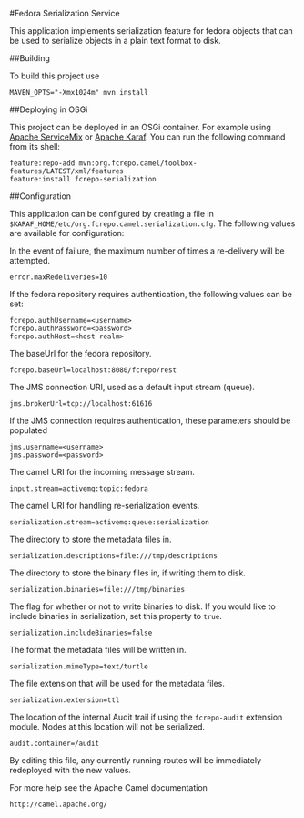 #Fedora Serialization Service

This application implements serialization feature for fedora objects that 
can be used to serialize objects in a plain text format to disk. 


##Building 

To build this project use

    MAVEN_OPTS="-Xmx1024m" mvn install

##Deploying in OSGi

This project can be deployed in an OSGi container. For example using 
[Apache ServiceMix](http://servicemix.apache.org/) or
[Apache Karaf](http://karaf.apache.org). You can run the following 
command from its shell:

    feature:repo-add mvn:org.fcrepo.camel/toolbox-features/LATEST/xml/features
    feature:install fcrepo-serialization

##Configuration

This application can be configured by creating a file in 
`$KARAF_HOME/etc/org.fcrepo.camel.serialization.cfg`. The following
values are available for configuration:

In the event of failure, the maximum number of times a re-delivery will be attempted.
    
    error.maxRedeliveries=10

If the fedora repository requires authentication, the following values 
can be set: 

    fcrepo.authUsername=<username>
    fcrepo.authPassword=<password>
    fcrepo.authHost=<host realm>

The baseUrl for the fedora repository.
    
    fcrepo.baseUrl=localhost:8080/fcrepo/rest

The JMS connection URI, used as a default input stream (queue). 

    jms.brokerUrl=tcp://localhost:61616

If the JMS connection requires authentication, these parameters should be populated

    jms.username=<username>
    jms.password=<password>

The camel URI for the incoming message stream. 

    input.stream=activemq:topic:fedora

The camel URI for handling re-serialization events.

    serialization.stream=activemq:queue:serialization

The directory to store the metadata files in.
    
    serialization.descriptions=file:///tmp/descriptions 

The directory to store the binary files in, if writing them to disk.

    serialization.binaries=file:///tmp/binaries

The flag for whether or not to write binaries to disk. If you would 
like to include binaries in serialization, set this property to `true`.

    serialization.includeBinaries=false

The format the metadata files will be written in. 

    serialization.mimeType=text/turtle

The file extension that will be used for the metadata files.

    serialization.extension=ttl

The location of the internal Audit trail if using the `fcrepo-audit` extension module.
Nodes at this location will not be serialized.

    audit.container=/audit

By editing this file, any currently running routes will be immediately redeployed 
with the new values. 

For more help see the Apache Camel documentation

    http://camel.apache.org/

